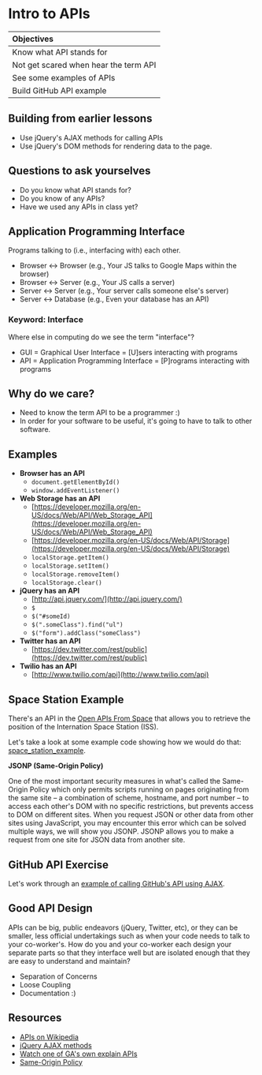 # Intro to APIs

| Objectives |
| :---- |
| Know what API stands for |
| Not get scared when hear the term API |
| See some examples of APIs |
| Build GitHub API example |

## Building from earlier lessons

- Use jQuery's AJAX methods for calling APIs
- Use jQuery's DOM methods for rendering data to the page.

## Questions to ask yourselves

- Do you know what API stands for?
- Do you know of any APIs?
- Have we used any APIs in class yet?

## Application Programming Interface

Programs talking to (i.e., interfacing with) each other.

- Browser <-> Browser (e.g., Your JS talks to Google Maps within the browser)
- Browser <-> Server (e.g., Your JS calls a server)
- Server <-> Server (e.g., Your server calls someone else's server)
- Server <-> Database (e.g., Even your database has an API)

### Keyword: Interface

Where else in computing do we see the term "interface"?

- GUI = Graphical User Interface = [U]sers interacting with programs
- API = Application Programming Interface = [P]rograms interacting with programs

## Why do we care?

- Need to know the term API to be a programmer :)
- In order for your software to be useful, it's going to have to talk
  to other software.

## Examples

- __Browser has an API__
    - `document.getElementById()`
    - `window.addEventListener()`
- __Web Storage has an API__
    - [https://developer.mozilla.org/en-US/docs/Web/API/Web_Storage_API](https://developer.mozilla.org/en-US/docs/Web/API/Web_Storage_API)
    - [https://developer.mozilla.org/en-US/docs/Web/API/Storage](https://developer.mozilla.org/en-US/docs/Web/API/Storage)
    - `localStorage.getItem()`
    - `localStorage.setItem()`
    - `localStorage.removeItem()`
    - `localStorage.clear()`
- __jQuery has an API__
    - [http://api.jquery.com/](http://api.jquery.com/)
    - `$`
    - `$("#someId)`
    - `$(".someClass").find("ul")`
    - `$("form").addClass("someClass")`
- __Twitter has an API__
    - [https://dev.twitter.com/rest/public](https://dev.twitter.com/rest/public)
- __Twilio has an API__
    - [http://www.twilio.com/api](http://www.twilio.com/api)

## Space Station Example

There's an API in the [Open APIs From Space](http://open-notify.org/)
that allows you to retrieve the position of the Internation Space
Station (ISS).

Let's take a look at some example code showing how we would do that:
[space_station_example](space_station_example).

__JSONP (Same-Origin Policy)__

One of the most important security measures in what's called the
Same-Origin Policy which only permits scripts running on pages
originating from the same site – a combination of scheme, hostname,
and port number – to access each other's DOM with no specific
restrictions, but prevents access to DOM on different sites. When
you request JSON or other data from other sites using JavaScript, you
may encounter this error which can be solved multiple ways, we will
show you JSONP. JSONP allows you to make a request from one site for
JSON data from another site.

## GitHub API Exercise

Let's work through an
[example of calling GitHub's API using AJAX](https://github.com/wdi-sf-jan/github_api_example).

## Good API Design

APIs can be big, public endeavors (jQuery, Twitter, etc), or they can
be smaller, less official undertakings such as when your code needs to
talk to your co-worker's. How do you and your co-worker each design
your separate parts so that they interface well but are isolated
enough that they are easy to understand and maintain?

- Separation of Concerns
- Loose Coupling
- Documentation :)

## Resources

- [APIs on Wikipedia](http://en.wikipedia.org/wiki/Application_programming_interface)
- [jQuery AJAX methods](http://api.jquery.com/category/ajax/)
- [Watch one of GA's own explain APIs](https://www.youtube.com/watch?v=FknvOGcLHmc)
- [Same-Origin Policy](http://en.wikipedia.org/wiki/Same-origin_policy)
